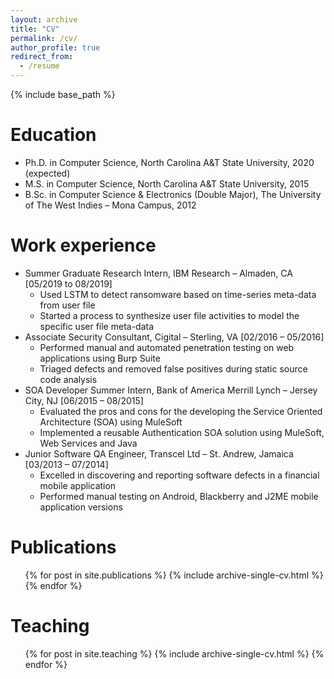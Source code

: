 ```yaml
---
layout: archive
title: "CV"
permalink: /cv/
author_profile: true
redirect_from:
  - /resume
---
```


{% include base_path %}

Education
======
* Ph.D. in Computer Science, North Carolina A&T State University, 2020 (expected)
* M.S. in Computer Science, North Carolina A&T State University, 2015
* B.Sc. in Computer Science & Electronics (Double Major), The University of The West Indies – Mona Campus, 2012

Work experience
======
* Summer Graduate Research Intern, IBM Research – Almaden, CA             [05/2019 to 08/2019]
  * Used LSTM to detect ransomware based on time-series meta-data from user file
  * Started a process to synthesize user file activities to model the specific user file meta-data
* Associate Security Consultant, Cigital – Sterling, VA 						      [02/2016 – 05/2016]
  * Performed manual and automated penetration testing on web applications using Burp Suite
  * Triaged defects and removed false positives during static source code analysis
* SOA Developer Summer Intern, Bank of America Merrill Lynch – Jersey City, NJ 		[06/2015 – 08/2015]
  * Evaluated the pros and cons for the developing the Service Oriented Architecture (SOA) using MuleSoft
  * Implemented a reusable Authentication SOA solution using MuleSoft, Web Services and Java
* Junior Software QA Engineer, Transcel Ltd – St. Andrew, Jamaica 				[03/2013 – 07/2014]
  * Excelled in discovering and reporting software defects in a financial mobile application
  * Performed manual testing on Android, Blackberry and J2ME mobile application versions

Publications
======
  <ul>{% for post in site.publications %}
    {% include archive-single-cv.html %}
  {% endfor %}</ul>

Teaching
======
  <ul>{% for post in site.teaching %}
    {% include archive-single-cv.html %}
  {% endfor %}</ul>
